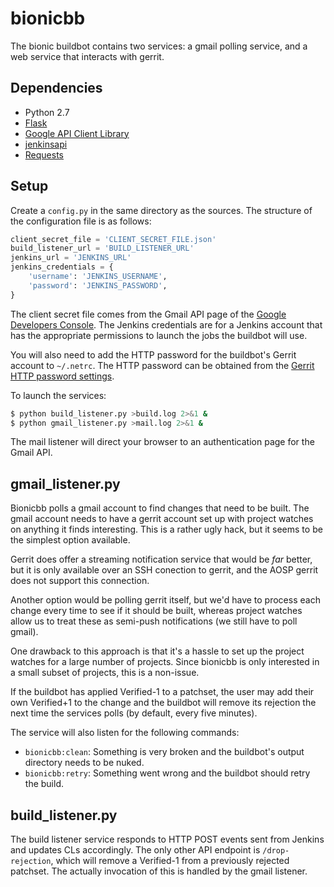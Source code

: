 bionicbb
========

The bionic buildbot contains two services: a gmail polling service, and a web
service that interacts with gerrit.

Dependencies
------------

 * Python 2.7
 * [Flask](http://flask.pocoo.org/)
 * [Google API Client Library](https://developers.google.com/api-client-library/python/start/installation)
 * [jenkinsapi](https://pypi.python.org/pypi/jenkinsapi)
 * [Requests](http://docs.python-requests.org/en/latest/)

Setup
-----

Create a `config.py` in the same directory as the sources. The structure of the
configuration file is as follows:

```python
client_secret_file = 'CLIENT_SECRET_FILE.json'
build_listener_url = 'BUILD_LISTENER_URL'
jenkins_url = 'JENKINS_URL'
jenkins_credentials = {
    'username': 'JENKINS_USERNAME',
    'password': 'JENKINS_PASSWORD',
}
```

The client secret file comes from the Gmail API page of the [Google Developers
Console](https://console.developers.google.com/). The Jenkins credentials are
for a Jenkins account that has the appropriate permissions to launch the jobs
the buildbot will use.

You will also need to add the HTTP password for the buildbot's Gerrit account to
`~/.netrc`. The HTTP password can be obtained from the [Gerrit HTTP password
settings](https://android-review.googlesource.com/#/settings/http-password).

To launch the services:

```bash
$ python build_listener.py >build.log 2>&1 &
$ python gmail_listener.py >mail.log 2>&1 &
```

The mail listener will direct your browser to an authentication page for the
Gmail API.

gmail\_listener.py
------------------

Bionicbb polls a gmail account to find changes that need to be built. The gmail
account needs to have a gerrit account set up with project watches on anything
it finds interesting. This is a rather ugly hack, but it seems to be the
simplest option available.

Gerrit does offer a streaming notification service that would be _far_ better,
but it is only available over an SSH conection to gerrit, and the AOSP gerrit
does not support this connection.

Another option would be polling gerrit itself, but we'd have to process each
change every time to see if it should be built, whereas project watches allow us
to treat these as semi-push notifications (we still have to poll gmail).

One drawback to this approach is that it's a hassle to set up the project
watches for a large number of projects. Since bionicbb is only interested in a
small subset of projects, this is a non-issue.

If the buildbot has applied Verified-1 to a patchset, the user may add their own
Verified+1 to the change and the buildbot will remove its rejection the next
time the services polls (by default, every five minutes).

The service will also listen for the following commands:

 * `bionicbb:clean`: Something is very broken and the buildbot's output
   directory needs to be nuked.
 * `bionicbb:retry`: Something went wrong and the buildbot should retry the
   build.

build\_listener.py
------------------

The build listener service responds to HTTP POST events sent from Jenkins and
updates CLs accordingly. The only other API endpoint is `/drop-rejection`, which
will remove a Verified-1 from a previously rejected patchset. The actually
invocation of this is handled by the gmail listener.
